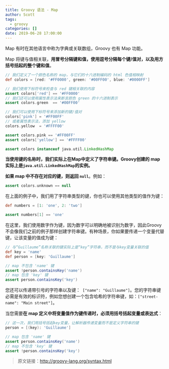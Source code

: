 ```yaml
---
title: Groovy 语法 - Map
author: Scott
tags:
  - groovy
categories: []
date: 2019-06-28 17:00:00
---
```

Map 有时在其他语言中称为字典或关联数组，Groovy 也有 Map 功能。

Map 将键与值相关联，**用冒号分隔键和值，使用逗号分隔每个键/值对，以及用方括号括起的整个键和值**。

```groovy
// 我们定义了一个颜色名称的 map，与它们的十六进制编码的 html 色值相映射
def colors = [red: '#FF0000', green: '#00FF00', blue: '#0000FF']   

// 我们使用下标符号来检查与 red 键相关联的内容
assert colors['red'] == '#FF0000'    
// 我们还可以使用属性表示法来断言颜色 green 的十六进制表示
assert colors.green  == '#00FF00'    

// 我们可以使用下标符号来添加新的键/值对
colors['pink'] = '#FF00FF' 
// 或者属性表示法，添加 yellow 
colors.yellow  = '#FFFF00'           

assert colors.pink == '#FF00FF'
assert colors['yellow'] == '#FFFF00'

assert colors instanceof java.util.LinkedHashMap
```
**当使用键的名称时，我们实际上在Map中定义了字符串键。Groovy创建的 map 实际上是`java.util.LinkedHashMap`的实例。**

**如果 map 中不存在对应的键，则返回 `null`**。例如：
```groovy
assert colors.unknown == null
```
在上面的例子中，我们用了字符串类型的键，你也可以使用其他类型的值作为键：
```groovy
def numbers = [1: 'one', 2: 'two']

assert numbers[1] == 'one'
```
在这里，我们使用数字作为键，因为数字可以明确地被识别为数字，因此Groovy不会像我们之前的例子那样创建字符串键。有种场景，你如果要传递一个变量代替键，让该变量的值成为键：
```groovy
// 与“Guillaume”名称关联的键实际上是“key”字符串，而不是与key变量关联的值
def key = 'name'
def person = [key: 'Guillaume']      

// map 不包含 'name' 键
assert !person.containsKey('name')   
// map 包含 'key' 键
assert person.containsKey('key')  
```
您还可以传递带引号的字符串以及键：` ["name": "Guillaume"]`。您的字符串键必需是有效的标识符，例如您想创建一个包含哈希的字符串键，如：`["street-name": "Main street"]`。

当您需要**在 map 定义中将变量值作为键传递时，必须用括号括起变量或表达式**：
```groovy
// 这一次，我们用括号括起key变量，让解析器传递变量而不是定义字符串的键
person = [(key): 'Guillaume']        

// map 包含 'name' 键
assert person.containsKey('name')    
// map 不包含 'key' 键
assert !person.containsKey('key')
```
> 原文链接：http://groovy-lang.org/syntax.html